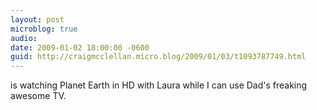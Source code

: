 ```yaml
---
layout: post
microblog: true
audio: 
date: 2009-01-02 18:00:00 -0600
guid: http://craigmcclellan.micro.blog/2009/01/03/t1093787749.html
---
```

is watching Planet Earth in HD with Laura while I can use Dad's freaking awesome TV.
